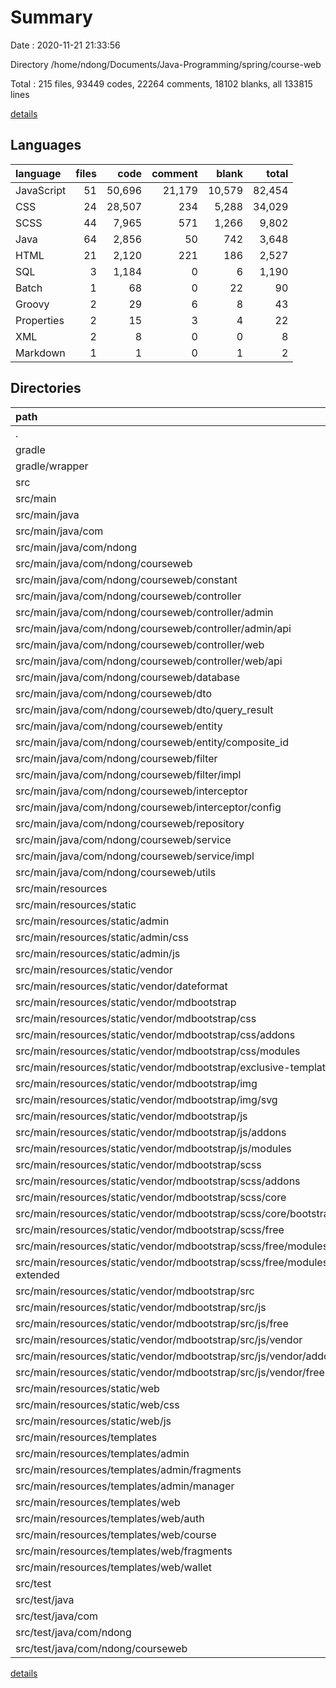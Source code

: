 # Summary

Date : 2020-11-21 21:33:56

Directory /home/ndong/Documents/Java-Programming/spring/course-web

Total : 215 files,  93449 codes, 22264 comments, 18102 blanks, all 133815 lines

[details](details.md)

## Languages
| language | files | code | comment | blank | total |
| :--- | ---: | ---: | ---: | ---: | ---: |
| JavaScript | 51 | 50,696 | 21,179 | 10,579 | 82,454 |
| CSS | 24 | 28,507 | 234 | 5,288 | 34,029 |
| SCSS | 44 | 7,965 | 571 | 1,266 | 9,802 |
| Java | 64 | 2,856 | 50 | 742 | 3,648 |
| HTML | 21 | 2,120 | 221 | 186 | 2,527 |
| SQL | 3 | 1,184 | 0 | 6 | 1,190 |
| Batch | 1 | 68 | 0 | 22 | 90 |
| Groovy | 2 | 29 | 6 | 8 | 43 |
| Properties | 2 | 15 | 3 | 4 | 22 |
| XML | 2 | 8 | 0 | 0 | 8 |
| Markdown | 1 | 1 | 0 | 1 | 2 |

## Directories
| path | files | code | comment | blank | total |
| :--- | ---: | ---: | ---: | ---: | ---: |
| . | 215 | 93,449 | 22,264 | 18,102 | 133,815 |
| gradle | 1 | 5 | 0 | 1 | 6 |
| gradle/wrapper | 1 | 5 | 0 | 1 | 6 |
| src | 210 | 93,346 | 22,258 | 18,070 | 133,674 |
| src/main | 209 | 93,337 | 22,258 | 18,065 | 133,660 |
| src/main/java | 66 | 4,031 | 50 | 743 | 4,824 |
| src/main/java/com | 66 | 4,031 | 50 | 743 | 4,824 |
| src/main/java/com/ndong | 66 | 4,031 | 50 | 743 | 4,824 |
| src/main/java/com/ndong/courseweb | 66 | 4,031 | 50 | 743 | 4,824 |
| src/main/java/com/ndong/courseweb/constant | 5 | 52 | 0 | 13 | 65 |
| src/main/java/com/ndong/courseweb/controller | 9 | 506 | 7 | 101 | 614 |
| src/main/java/com/ndong/courseweb/controller/admin | 3 | 107 | 0 | 26 | 133 |
| src/main/java/com/ndong/courseweb/controller/admin/api | 2 | 74 | 0 | 18 | 92 |
| src/main/java/com/ndong/courseweb/controller/web | 6 | 399 | 7 | 75 | 481 |
| src/main/java/com/ndong/courseweb/controller/web/api | 3 | 83 | 7 | 24 | 114 |
| src/main/java/com/ndong/courseweb/database | 3 | 1,184 | 0 | 6 | 1,190 |
| src/main/java/com/ndong/courseweb/dto | 8 | 417 | 18 | 167 | 602 |
| src/main/java/com/ndong/courseweb/dto/query_result | 1 | 21 | 0 | 7 | 28 |
| src/main/java/com/ndong/courseweb/entity | 9 | 587 | 10 | 210 | 807 |
| src/main/java/com/ndong/courseweb/entity/composite_id | 2 | 80 | 7 | 30 | 117 |
| src/main/java/com/ndong/courseweb/filter | 2 | 173 | 0 | 18 | 191 |
| src/main/java/com/ndong/courseweb/filter/impl | 1 | 163 | 0 | 15 | 178 |
| src/main/java/com/ndong/courseweb/interceptor | 5 | 108 | 14 | 25 | 147 |
| src/main/java/com/ndong/courseweb/interceptor/config | 1 | 25 | 14 | 7 | 46 |
| src/main/java/com/ndong/courseweb/repository | 7 | 77 | 0 | 29 | 106 |
| src/main/java/com/ndong/courseweb/service | 12 | 751 | 0 | 127 | 878 |
| src/main/java/com/ndong/courseweb/service/impl | 6 | 670 | 0 | 104 | 774 |
| src/main/java/com/ndong/courseweb/utils | 4 | 148 | 0 | 34 | 182 |
| src/main/resources | 143 | 89,306 | 22,208 | 17,322 | 128,836 |
| src/main/resources/static | 123 | 87,237 | 22,010 | 17,144 | 126,391 |
| src/main/resources/static/admin | 4 | 383 | 1 | 34 | 418 |
| src/main/resources/static/admin/css | 2 | 68 | 0 | 16 | 84 |
| src/main/resources/static/admin/js | 2 | 315 | 1 | 18 | 334 |
| src/main/resources/static/vendor | 107 | 85,475 | 21,962 | 16,820 | 124,257 |
| src/main/resources/static/vendor/dateformat | 1 | 94 | 20 | 13 | 127 |
| src/main/resources/static/vendor/mdbootstrap | 106 | 85,381 | 21,942 | 16,807 | 124,130 |
| src/main/resources/static/vendor/mdbootstrap/css | 16 | 27,444 | 199 | 5,021 | 32,664 |
| src/main/resources/static/vendor/mdbootstrap/css/addons | 8 | 8 | 16 | 16 | 40 |
| src/main/resources/static/vendor/mdbootstrap/css/modules | 1 | 1 | 7 | 2 | 10 |
| src/main/resources/static/vendor/mdbootstrap/exclusive-templates | 1 | 32 | 13 | 7 | 52 |
| src/main/resources/static/vendor/mdbootstrap/img | 2 | 8 | 0 | 0 | 8 |
| src/main/resources/static/vendor/mdbootstrap/img/svg | 2 | 8 | 0 | 0 | 8 |
| src/main/resources/static/vendor/mdbootstrap/js | 23 | 22,952 | 4,131 | 3,384 | 30,467 |
| src/main/resources/static/vendor/mdbootstrap/js/addons | 10 | 16 | 30 | 0 | 46 |
| src/main/resources/static/vendor/mdbootstrap/js/modules | 5 | 5 | 5 | 0 | 10 |
| src/main/resources/static/vendor/mdbootstrap/scss | 44 | 7,965 | 571 | 1,266 | 9,802 |
| src/main/resources/static/vendor/mdbootstrap/scss/addons | 8 | 1,626 | 85 | 51 | 1,762 |
| src/main/resources/static/vendor/mdbootstrap/scss/core | 11 | 3,094 | 357 | 633 | 4,084 |
| src/main/resources/static/vendor/mdbootstrap/scss/core/bootstrap | 3 | 985 | 166 | 333 | 1,484 |
| src/main/resources/static/vendor/mdbootstrap/scss/free | 21 | 3,181 | 109 | 572 | 3,862 |
| src/main/resources/static/vendor/mdbootstrap/scss/free/modules | 2 | 1,188 | 16 | 286 | 1,490 |
| src/main/resources/static/vendor/mdbootstrap/scss/free/modules/animations-extended | 2 | 1,188 | 16 | 286 | 1,490 |
| src/main/resources/static/vendor/mdbootstrap/src | 19 | 26,951 | 17,015 | 7,125 | 51,091 |
| src/main/resources/static/vendor/mdbootstrap/src/js | 19 | 26,951 | 17,015 | 7,125 | 51,091 |
| src/main/resources/static/vendor/mdbootstrap/src/js/free | 4 | 440 | 3 | 104 | 547 |
| src/main/resources/static/vendor/mdbootstrap/src/js/vendor | 15 | 26,511 | 17,012 | 7,021 | 50,544 |
| src/main/resources/static/vendor/mdbootstrap/src/js/vendor/addons | 8 | 14,592 | 14,616 | 4,471 | 33,679 |
| src/main/resources/static/vendor/mdbootstrap/src/js/vendor/free | 7 | 11,919 | 2,396 | 2,550 | 16,865 |
| src/main/resources/static/web | 12 | 1,379 | 47 | 290 | 1,716 |
| src/main/resources/static/web/css | 6 | 995 | 35 | 251 | 1,281 |
| src/main/resources/static/web/js | 6 | 384 | 12 | 39 | 435 |
| src/main/resources/templates | 19 | 2,059 | 195 | 175 | 2,429 |
| src/main/resources/templates/admin | 5 | 334 | 21 | 19 | 374 |
| src/main/resources/templates/admin/fragments | 3 | 147 | 21 | 8 | 176 |
| src/main/resources/templates/admin/manager | 2 | 187 | 0 | 11 | 198 |
| src/main/resources/templates/web | 14 | 1,725 | 174 | 156 | 2,055 |
| src/main/resources/templates/web/auth | 2 | 204 | 14 | 31 | 249 |
| src/main/resources/templates/web/course | 6 | 812 | 56 | 34 | 902 |
| src/main/resources/templates/web/fragments | 2 | 292 | 69 | 39 | 400 |
| src/main/resources/templates/web/wallet | 3 | 246 | 6 | 34 | 286 |
| src/test | 1 | 9 | 0 | 5 | 14 |
| src/test/java | 1 | 9 | 0 | 5 | 14 |
| src/test/java/com | 1 | 9 | 0 | 5 | 14 |
| src/test/java/com/ndong | 1 | 9 | 0 | 5 | 14 |
| src/test/java/com/ndong/courseweb | 1 | 9 | 0 | 5 | 14 |

[details](details.md)